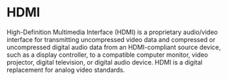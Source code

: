 # HDMI
High-Definition Multimedia Interface (HDMI) is a proprietary audio/video interface for transmitting uncompressed video data and compressed or uncompressed digital audio data from an HDMI-compliant source device, such as a display controller, to a compatible computer monitor, video projector, digital television, or digital audio device. HDMI is a digital replacement for analog video standards.
